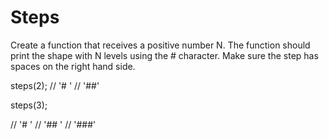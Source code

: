 # Steps

Create a function that receives a positive number N. The function should print the shape with N levels using the # character. Make sure the step has spaces on the right hand side.

steps(2);
// '# '
// '##'

steps(3);

// '#  '
// '## '
// '###'